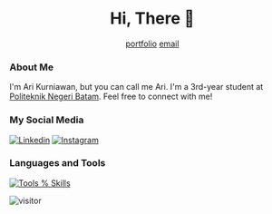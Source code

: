 <h1 align="center">Hi, There 👋</h1>
<p align="center">
  <a href="https://riikurniawan.github.io/" target="_blank" rel="noopener noreferrer">portfolio</a>
  <a href="mailto:arikurnia27601@gmail.com" target="_blank" rel="noopener noreferrer">email</a>
</p>

### About Me
I'm Ari Kurniawan, but you can call me Ari. I'm a 3rd-year student at [Politeknik Negeri Batam](https://www.polibatam.ac.id/). Feel free to connect with me!

### My Social Media
[![Linkedin](https://skillicons.dev/icons?i=linkedin)](https://www.linkedin.com/in/ariikurniawan)
[![Instagram](https://skillicons.dev/icons?i=instagram)](https://www.instagram.com/arikurniawan.dev)

### Languages and Tools
[![Tools % Skills](https://skillicons.dev/icons?i=php,javascript,java,python,nodejs,react,nextjs,docker,vscode,git,bash)](https://skillicons.dev)

<p><img src="https://komarev.com/ghpvc/?username=riikurniawan&label=Visitor&color=0e75b6&style=flat" alt="visitor" /> </p>

